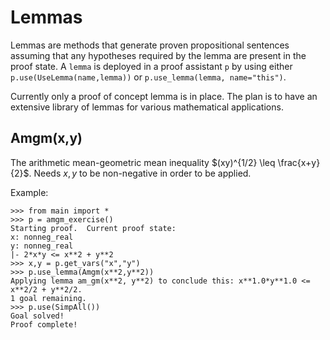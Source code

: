 # Lemmas

Lemmas are methods that generate proven propositional sentences assuming that any hypotheses required by the lemma are present in the proof state.  A `lemma` is deployed in a proof assistant `p` by using either `p.use(UseLemma(name,lemma))` or `p.use_lemma(lemma, name="this")`.

Currently only a proof of concept lemma is in place.  The plan is to have an extensive library of lemmas for various mathematical applications.

## Amgm(x,y)

The arithmetic mean-geometric mean inequality $(xy)^{1/2} \leq \frac{x+y}{2}$.  Needs $x,y$ to be non-negative in order to be applied.

Example:
```
>>> from main import *
>>> p = amgm_exercise()
Starting proof.  Current proof state:
x: nonneg_real
y: nonneg_real
|- 2*x*y <= x**2 + y**2
>>> x,y = p.get_vars("x","y")
>>> p.use_lemma(Amgm(x**2,y**2))
Applying lemma am_gm(x**2, y**2) to conclude this: x**1.0*y**1.0 <= x**2/2 + y**2/2.
1 goal remaining.
>>> p.use(SimpAll())
Goal solved!
Proof complete!
```